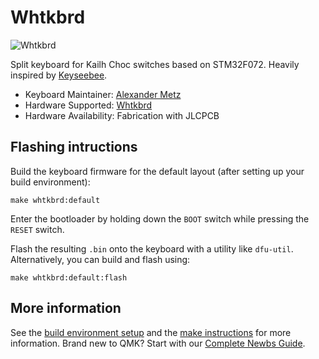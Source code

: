 # Whtkbrd

![Whtkbrd](https://i.imgur.com/xQbjgjSh.jpeg)

Split keyboard for Kailh Choc switches based on STM32F072. Heavily inspired by [Keyseebee](https://github.com/TeXitoi/keyseebee).

-   Keyboard Maintainer: [Alexander Metz](https://github.com/wahtak)
-   Hardware Supported: [Whtkbrd](https://oshwlab.com/whtk/keeb1)
-   Hardware Availability: Fabrication with JLCPCB

## Flashing intructions

Build the keyboard firmware for the default layout (after setting up your build environment):

    make whtkbrd:default

Enter the bootloader by holding down the `BOOT` switch while pressing the `RESET` switch.

Flash the resulting `.bin` onto the keyboard with a utility like `dfu-util`. Alternatively, you can build and flash using:

    make whtkbrd:default:flash

## More information

See the [build environment setup](https://docs.qmk.fm/#/getting_started_build_tools) and the [make instructions](https://docs.qmk.fm/#/getting_started_make_guide) for more information. Brand new to QMK? Start with our [Complete Newbs Guide](https://docs.qmk.fm/#/newbs).
